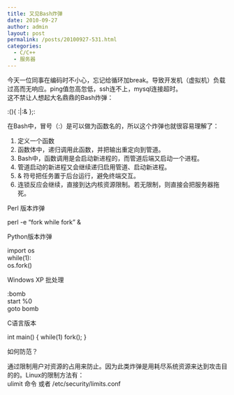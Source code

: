 ```yaml
---
title: 又见Bash炸弹
date: 2010-09-27
author: admin
layout: post
permalink: /posts/20100927-531.html
categories:
  - C/C++
  - 服务器
---
```

今天一位同事在编码时不小心，忘记给循环加break。导致开发机（虚拟机）负载过高而无响应。ping值忽高忽低，ssh连不上，mysql连接超时。  
这不禁让人想起大名鼎鼎的Bash炸弹：

:(){ :|:& };:

在Bash中，冒号（:）是可以做为函数名的，所以这个炸弹也就很容易理解了：  
1. 定义一个函数  
2. 函数体中，递归调用此函数，并把输出重定向到管道。  
3. Bash中，函数调用是会启动新进程的，而管道后端又启动一个进程。  
4. 管道启动的新进程又会继续递归启用管道、启动新进程。  
5. & 符号把任务置于后台运行，避免终端交互。  
6. 连锁反应会继续，直接到达内核资源限制。若无限制，则直接会把服务器拖死。

Perl 版本炸弹

perl -e &#8220;fork while fork&#8221; &

Python版本炸弹

import os  
while(1):  
os.fork()

Windows XP 批处理

:bomb  
start %0  
goto bomb

C语言版本 

int main() { while(1) fork(); } 

如何防范？

通过限制用户对资源的占用来防止。因为此类炸弹是用耗尽系统资源来达到攻击目的的。Linux的限制方法有：  
ulimit 命令 或者 /etc/security/limits.conf